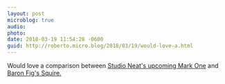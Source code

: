 ```yaml
---
layout: post
microblog: true
audio: 
photo: 
date: 2018-03-19 11:54:28 -0600
guid: http://roberto.micro.blog/2018/03/19/would-love-a.html
---
```

Would love a comparison between [Studio Neat's upcoming Mark One](https://www.kickstarter.com/projects/danprovost/mark-one-a-minimal-durable-retractable-pen) and [Baron Fig's Squire.](https://www.baronfig.com/products/squire)
